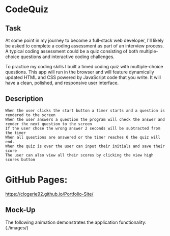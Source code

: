 # CodeQuiz

## Task

At some point in my journey to become a full-stack web developer, I'll likely be asked to complete a coding assessment as part of an interview process. A typical coding assessment could be a quiz consisting of both multiple-choice questions and interactive coding challenges. 

To practice my coding skills I built a timed coding quiz with multiple-choice questions. This app will run in the browser and will feature dynamically updated HTML and CSS powered by JavaScript code that you write. It will have a clean, polished, and responsive user interface. 

## Description

```
When the user clicks the start button a timer starts and a question is rendered to the screen
When the user answers a question the program will check the answer and render the next question to the screen
If the user chose the wrong answer 2 seconds will be subtracted from the timer
When all questions are answered or the timer reaches 0 the quiz will end.
When the quiz is over the user can input their initials and save their score
The user can also view all their scores by clicking the view high scores button

```

# GitHub Pages:
https://clogerie92.github.io/Portfolio-Site/

## Mock-Up

The following animation demonstrates the application functionality:
(./images/)
